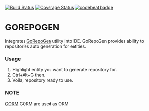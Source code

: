 [![Build Status](https://travis-ci.com/v0xpopuli/gorepogen-intellij-plugin.svg?branch=master)](https://travis-ci.com/v0xpopuli/gorepogen-intellij-plugin)
[![Coverage Status](https://coveralls.io/repos/github/v0xpopuli/gorepogen-intellij-plugin/badge.svg?branch=master)](https://coveralls.io/github/v0xpopuli/gorepogen-intellij-plugin?branch=master)
[![codebeat badge](https://codebeat.co/badges/42d48b53-3b78-4a12-8b01-47ead6edbf2c)](https://codebeat.co/projects/github-com-v0xpopuli-gorepogen-intellij-plugin-master)

# GOREPOGEN
Integrates [GoRepoGen](https://github.com/v0xpopuli/gorepogen) utility into IDE. 
GoRepoGen provides ability to repositories auto generation for entities.    
   
### Usage
1. Highlight entity you want to generate repository for.
2. Ctrl+Alt+G then.
3. Voila, repository ready to use.
    
### NOTE
[GORM](https://github.com/jinzhu/gorm) GORM are used as ORM
